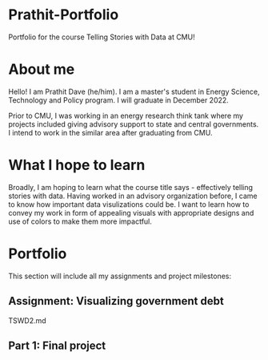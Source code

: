 # Prathit-Portfolio
Portfolio for the course Telling Stories with Data at CMU!

# About me 
Hello! I am Prathit Dave (he/him). I am a master's student in Energy Science, Technology and Policy program. I will graduate in December 2022. 

Prior to CMU, I was working in an energy research think tank where my projects included giving advisory support to state and central governments. I intend to work in the similar area after graduating from CMU.

# What I hope to learn
Broadly, I am hoping to learn what the course title says - effectively telling stories with data. Having worked in an advisory organization before, I came to know how important data visulizations could be. I want to learn how to convey my work in form of appealing visuals with appropriate designs and use of colors to make them more impactful.

# Portfolio
This section will include all my assignments and project milestones:

## Assignment: Visualizing government debt
TSWD2.md

## Part 1: Final project

